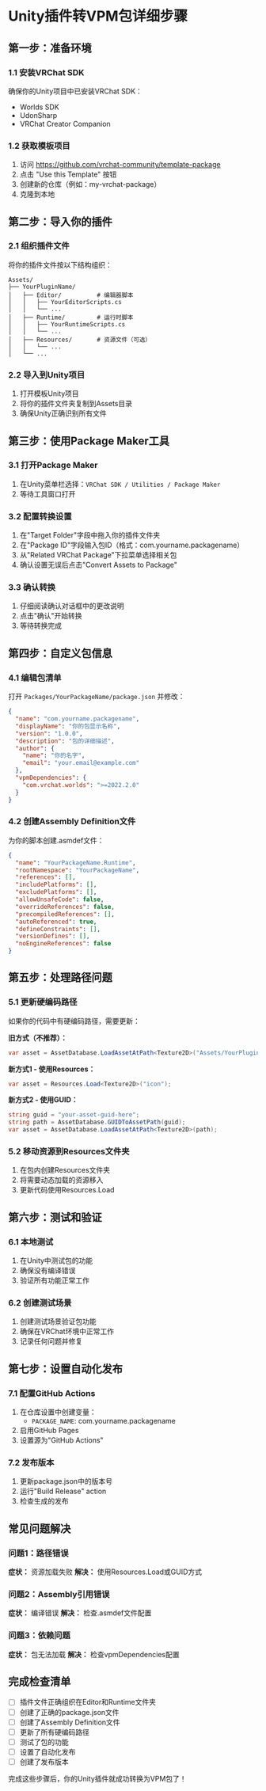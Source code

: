 # Unity插件转VPM包详细步骤

## 第一步：准备环境

### 1.1 安装VRChat SDK
确保你的Unity项目中已安装VRChat SDK：
- Worlds SDK
- UdonSharp
- VRChat Creator Companion

### 1.2 获取模板项目
1. 访问 https://github.com/vrchat-community/template-package
2. 点击 "Use this Template" 按钮
3. 创建新的仓库（例如：my-vrchat-package）
4. 克隆到本地

## 第二步：导入你的插件

### 2.1 组织插件文件
将你的插件文件按以下结构组织：
```
Assets/
├── YourPluginName/
│   ├── Editor/          # 编辑器脚本
│   │   ├── YourEditorScripts.cs
│   │   └── ...
│   ├── Runtime/         # 运行时脚本
│   │   ├── YourRuntimeScripts.cs
│   │   └── ...
│   ├── Resources/       # 资源文件（可选）
│   │   └── ...
│   └── ...
```

### 2.2 导入到Unity项目
1. 打开模板Unity项目
2. 将你的插件文件夹复制到Assets目录
3. 确保Unity正确识别所有文件

## 第三步：使用Package Maker工具

### 3.1 打开Package Maker
1. 在Unity菜单栏选择：`VRChat SDK / Utilities / Package Maker`
2. 等待工具窗口打开

### 3.2 配置转换设置
1. 在"Target Folder"字段中拖入你的插件文件夹
2. 在"Package ID"字段输入包ID（格式：com.yourname.packagename）
3. 从"Related VRChat Package"下拉菜单选择相关包
4. 确认设置无误后点击"Convert Assets to Package"

### 3.3 确认转换
1. 仔细阅读确认对话框中的更改说明
2. 点击"确认"开始转换
3. 等待转换完成

## 第四步：自定义包信息

### 4.1 编辑包清单
打开 `Packages/YourPackageName/package.json` 并修改：
```json
{
  "name": "com.yourname.packagename",
  "displayName": "你的包显示名称",
  "version": "1.0.0",
  "description": "包的详细描述",
  "author": {
    "name": "你的名字",
    "email": "your.email@example.com"
  },
  "vpmDependencies": {
    "com.vrchat.worlds": ">=2022.2.0"
  }
}
```

### 4.2 创建Assembly Definition文件
为你的脚本创建.asmdef文件：
```json
{
  "name": "YourPackageName.Runtime",
  "rootNamespace": "YourPackageName",
  "references": [],
  "includePlatforms": [],
  "excludePlatforms": [],
  "allowUnsafeCode": false,
  "overrideReferences": false,
  "precompiledReferences": [],
  "autoReferenced": true,
  "defineConstraints": [],
  "versionDefines": [],
  "noEngineReferences": false
}
```

## 第五步：处理路径问题

### 5.1 更新硬编码路径
如果你的代码中有硬编码路径，需要更新：

**旧方式（不推荐）：**
```csharp
var asset = AssetDatabase.LoadAssetAtPath<Texture2D>("Assets/YourPlugin/icon.png");
```

**新方式1 - 使用Resources：**
```csharp
var asset = Resources.Load<Texture2D>("icon");
```

**新方式2 - 使用GUID：**
```csharp
string guid = "your-asset-guid-here";
string path = AssetDatabase.GUIDToAssetPath(guid);
var asset = AssetDatabase.LoadAssetAtPath<Texture2D>(path);
```

### 5.2 移动资源到Resources文件夹
1. 在包内创建Resources文件夹
2. 将需要动态加载的资源移入
3. 更新代码使用Resources.Load

## 第六步：测试和验证

### 6.1 本地测试
1. 在Unity中测试包的功能
2. 确保没有编译错误
3. 验证所有功能正常工作

### 6.2 创建测试场景
1. 创建测试场景验证包功能
2. 确保在VRChat环境中正常工作
3. 记录任何问题并修复

## 第七步：设置自动化发布

### 7.1 配置GitHub Actions
1. 在仓库设置中创建变量：
   - `PACKAGE_NAME`: com.yourname.packagename
2. 启用GitHub Pages
3. 设置源为"GitHub Actions"

### 7.2 发布版本
1. 更新package.json中的版本号
2. 运行"Build Release" action
3. 检查生成的发布

## 常见问题解决

### 问题1：路径错误
**症状：** 资源加载失败
**解决：** 使用Resources.Load或GUID方式

### 问题2：Assembly引用错误
**症状：** 编译错误
**解决：** 检查.asmdef文件配置

### 问题3：依赖问题
**症状：** 包无法加载
**解决：** 检查vpmDependencies配置

## 完成检查清单

- [ ] 插件文件正确组织在Editor和Runtime文件夹
- [ ] 创建了正确的package.json文件
- [ ] 创建了Assembly Definition文件
- [ ] 更新了所有硬编码路径
- [ ] 测试了包的功能
- [ ] 设置了自动化发布
- [ ] 创建了发布版本

完成这些步骤后，你的Unity插件就成功转换为VPM包了！

